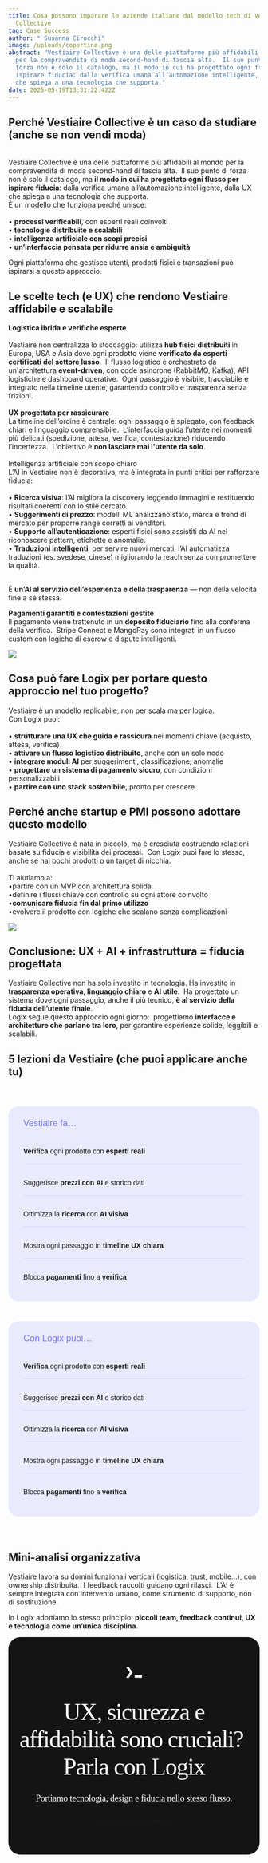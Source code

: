 ```yaml
---
title: Cosa possono imparare le aziende italiane dal modello tech di Vestiaire
  Collective
tag: Case Success
author: " Susanna Cirocchi"
image: /uploads/copertina.png
abstract: "Vestiaire Collective è una delle piattaforme più affidabili al mondo
  per la compravendita di moda second-hand di fascia alta.  Il suo punto di
  forza non è solo il catalogo, ma il modo in cui ha progettato ogni flusso per
  ispirare fiducia: dalla verifica umana all’automazione intelligente, dalla UX
  che spiega a una tecnologia che supporta."
date: 2025-05-19T13:31:22.422Z
---
```

## Perché Vestiaire Collective è un caso da studiare (anche se non vendi moda)

\
Vestiaire Collective è una delle piattaforme più affidabili al mondo per la compravendita di moda second-hand di fascia alta.  Il suo punto di forza non è solo il catalogo, ma **il modo in cui ha progettato ogni flusso per ispirare fiducia**: dalla verifica umana all’automazione intelligente, dalla UX che spiega a una tecnologia che supporta.\
È un modello che funziona perché unisce:\
\
• **processi verificabili**, con esperti reali coinvolti \
• **tecnologie distribuite e scalabili**\
• **intelligenza artificiale con scopi precisi**\
• **un’interfaccia pensata per ridurre ansia e ambiguità** 

Ogni piattaforma che gestisce utenti, prodotti fisici e transazioni può ispirarsi a questo approccio.

## Le scelte tech (e UX) che rendono Vestiaire affidabile e scalabile

**Logistica ibrida e verifiche esperte**\
\
Vestiaire non centralizza lo stoccaggio: utilizza **hub fisici distribuiti** in Europa, USA e Asia dove ogni prodotto viene **verificato da esperti certificati del settore lusso**.  Il flusso logistico è orchestrato da un'architettura **event-driven**, con code asincrone (RabbitMQ, Kafka), API logistiche e dashboard operative.  Ogni passaggio è visibile, tracciabile e integrato nella timeline utente, garantendo controllo e trasparenza senza frizioni.\
\
**UX progettata per rassicurare** \
La timeline dell’ordine è centrale: ogni passaggio è spiegato, con feedback chiari e linguaggio comprensibile.  L’interfaccia guida l’utente nei momenti più delicati (spedizione, attesa, verifica, contestazione) riducendo l’incertezza.  L'obiettivo è **non lasciare mai l'utente da solo**.\
\
Intelligenza artificiale con scopo chiaro\
L’AI in Vestiaire non è decorativa, ma è integrata in punti critici per rafforzare fiducia:\
\
• **Ricerca visiva**: l’AI migliora la discovery leggendo immagini e restituendo risultati coerenti con lo stile cercato.\
• **Suggerimenti di prezzo**: modelli ML analizzano stato, marca e trend di mercato per proporre range corretti ai venditori.\
• **Supporto all’autenticazione**: esperti fisici sono assistiti da AI nel riconoscere pattern, etichette e anomalie.\
• **Traduzioni intelligenti**: per servire nuovi mercati, l’AI automatizza traduzioni (es. svedese, cinese) migliorando la reach senza compromettere la qualità.  

\
È **un’AI al servizio dell’esperienza e della trasparenza** — non della velocità fine a sé stessa.

**Pagamenti garantiti e contestazioni gestite**\
Il pagamento viene trattenuto in un **deposito fiduciario** fino alla conferma della verifica.  Stripe Connect e MangoPay sono integrati in un flusso custom con logiche di escrow e dispute intelligenti.

![](/uploads/contesto-2-.png)

## Cosa può fare Logix per portare questo approccio nel tuo progetto?

Vestiaire è un modello replicabile, non per scala ma per logica.\
Con Logix puoi:\
\
• **strutturare una UX che guida e rassicura** nei momenti chiave (acquisto, attesa, verifica)\
• **attivare un flusso logistico distribuito**, anche con un solo nodo\
• **integrare moduli AI** per suggerimenti, classificazione, anomalie\
• **progettare un sistema di pagamento sicuro**, con condizioni personalizzabili\
• **partire con uno stack sostenibile**, pronto per crescere

## Perché anche startup e PMI possono adottare questo modello

Vestiaire Collective è nata in piccolo, ma è cresciuta costruendo relazioni basate su fiducia e visibilità dei processi.  Con Logix puoi fare lo stesso, anche se hai pochi prodotti o un target di nicchia.\
\
Ti aiutiamo a:\
•partire con un MVP con architettura solida\
•definire i flussi chiave con controllo su ogni attore coinvolto\
•**comunicare fiducia fin dal primo utilizzo**\
•evolvere il prodotto con logiche che scalano senza complicazioni

![](/uploads/soluzione-2-.png)

## Conclusione: UX + AI + infrastruttura = fiducia progettata

Vestiaire Collective non ha solo investito in tecnologia. Ha investito in **trasparenza operativa, linguaggio chiaro** e **AI utile**.  Ha progettato un sistema dove ogni passaggio, anche il più tecnico, **è al servizio della fiducia dell’utente finale**.\
Logix segue questo approccio ogni giorno:  progettiamo **interfacce e architetture che parlano tra loro**, per garantire esperienze solide, leggibili e scalabili.



## 5 lezioni da Vestiaire (che puoi applicare anche tu)

<div style="font-family: 'DM Sans', sans-serif; display: flex; flex-wrap: wrap; gap:40px; padding:40px 0;">
  
  <!-- Blocco sinistra -->
  <div style="flex:1; min-width:280px; background:#EAEAFE; border-radius:20px; padding:24px 30px; display:flex; flex-direction:column; gap:12px;">
    <div style="font-size:18px; font-weight:500; color:#7878F9; margin-bottom:8px;">Vestiaire fa…</div>

<div style="border-bottom:1px solid rgba(120,120,249,0.2); min-height:50px; display:flex; align-items:center;">
      <span><strong>Verifica</strong> ogni prodotto con <strong>esperti reali</strong></span>
    </div>
    <div style="border-bottom:1px solid rgba(120,120,249,0.2); min-height:50px; display:flex; align-items:center;">
      <span>Suggerisce <strong>prezzi con AI</strong> e storico dati</span>
    </div>
    <div style="border-bottom:1px solid rgba(120,120,249,0.2); min-height:50px; display:flex; align-items:center;">
      <span>Ottimizza la <strong>ricerca</strong> con <strong>AI visiva</strong></span>
    </div>
    <div style="border-bottom:1px solid rgba(120,120,249,0.2); min-height:50px; display:flex; align-items:center;">
      <span>Mostra ogni passaggio in <strong>timeline UX chiara</strong></span>
    </div>
    <div style="min-height:50px; display:flex; align-items:center;">
      <span>Blocca <strong>pagamenti</strong> fino a <strong>verifica</strong></span>
    </div>  </div>

  <!-- Blocco destra -->

  <div style="flex:1; min-width:280px; background:#EAEAFE; border-radius:20px; padding:24px 30px; display:flex; flex-direction:column; gap:12px;">
    <div style="font-size:18px; font-weight:500; color:#7878F9; margin-bottom:8px;">Con Logix puoi…</div>

<div style="border-bottom:1px solid rgba(120,120,249,0.2); min-height:50px; display:flex; align-items:center;">
      <span><strong>Verifica</strong> ogni prodotto con <strong>esperti reali</strong></span>
    </div>
    <div style="border-bottom:1px solid rgba(120,120,249,0.2); min-height:50px; display:flex; align-items:center;">
      <span>Suggerisce <strong>prezzi con AI</strong> e storico dati</span>
    </div>
    <div style="border-bottom:1px solid rgba(120,120,249,0.2); min-height:50px; display:flex; align-items:center;">
      <span>Ottimizza la <strong>ricerca</strong> con <strong>AI visiva</strong></span>
    </div>
    <div style="border-bottom:1px solid rgba(120,120,249,0.2); min-height:50px; display:flex; align-items:center;">
      <span>Mostra ogni passaggio in <strong>timeline UX chiara</strong></span>
    </div>
    <div style="min-height:50px; display:flex; align-items:center;">
      <span>Blocca <strong>pagamenti</strong> fino a <strong>verifica</strong></span>
    </div>  </div>

</div>

## Mini-analisi organizzativa

Vestiaire lavora su domini funzionali verticali (logistica, trust, mobile…), con ownership distribuita.  I feedback raccolti guidano ogni rilasci.  L’AI è sempre integrata con intervento umano, come strumento di supporto, non di sostituzione.

In Logix adottiamo lo stesso principio: **piccoli team, feedback continui, UX e tecnologia come un’unica disciplina.**

<div style="
  display: flex;
  flex-direction: column;
  align-items: center;
  text-align: center;
  padding: 60px 20px;
  background: #141414;
  border-radius: 24px;
  gap: 24px;
  font-family: 'DM Sans', sans-serif;
  color: white;
">
  <!-- Icona terminale stylized -->
  <svg style="
    width: 32px
  " fill="none" xmlns="http://www.w3.org/2000/svg" viewBox="0 0 74 50"><path fill-rule="evenodd" clip-rule="evenodd" d="M1.95 49.9a1 1 0 0 1-.82-1.58L17.5 25.48a1 1 0 0 0 0-1.17L1.14 1.58A1 1 0 0 1 1.95 0h10.41a1 1 0 0 1 .82.42l17.2 23.9a1 1 0 0 1 0 1.16l-17.2 24a1 1 0 0 1-.82.42H1.95ZM40.4 49a1 1 0 0 0 1 1h31.52a1 1 0 0 0 1-1v-9.84a1 1 0 0 0-1-1H41.4a1 1 0 0 0-1 1V49Z" fill="#fff"/></svg>

  <!-- Titolo -->

  <h2 style="padding-top: 16px!important;padding-bottom: 0px!important;
    font-family: Lexend Deca;
font-weight: 400;
font-size: 48px;
line-height: 55px;
letter-spacing: -1.5px;
text-align: center;
    margin: 0;
  ">UX, sicurezza e affidabilità sono cruciali? Parla con Logix</h2>

  <!-- Sottotitolo -->

  <p style="color: white!important;
    max-width: 700px;
   font-family: DM Sans;
font-weight: 400;
font-size: 18px;
line-height: 25px;
letter-spacing: -0.25px;
text-align: center;
    margin: 0;
  ">
   Portiamo tecnologia, design e fiducia nello stesso flusso.
  </p>

  <!-- Bottone con bordo gradiente -->

  <a href="/contatti" class="btn btn-gradient-border text-white">
  Parlaci del tuo progetto

  </a>
</div>